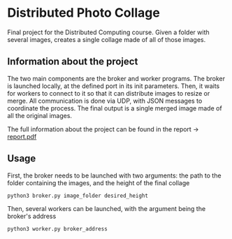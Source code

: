 # Distributed Photo Collage
Final project for the Distributed Computing course. Given a folder with several images, creates a single collage made of all of those images.

## Information about the project
The two main components are the broker and worker programs. The broker is launched locally, at the defined port in its init parameters. Then, it waits for workers to connect to it so that it can distribute images to resize or merge. All communication is done via UDP, with JSON messages to coordinate the process. The final output is a single merged image made of all the original images.

The full information about the project can be found in the report -> [report.pdf](./report.pdf) 

## Usage
First, the broker needs to be launched with two arguments: the path to the folder containing the images, and the height of the final collage

```sh
python3 broker.py image_folder desired_height
```

Then, several workers can be launched, with the argument being the broker's address

```sh
python3 worker.py broker_address
```
